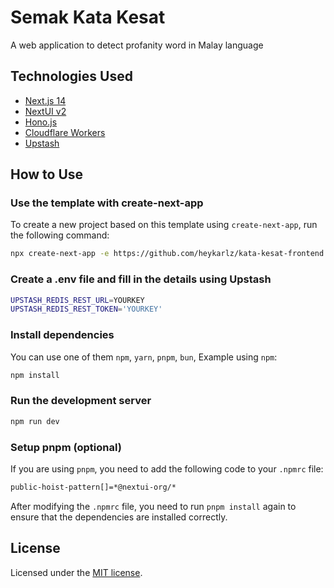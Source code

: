 # Semak Kata Kesat

A web application to detect profanity word in Malay language

## Technologies Used

- [Next.js 14](https://nextjs.org/docs/getting-started)
- [NextUI v2](https://nextui.org/)
- [Hono.js](https://hono.dev/)
- [Cloudflare Workers](https://workers.cloudflare.com/)
- [Upstash](https://upstash.com/)

## How to Use

### Use the template with create-next-app

To create a new project based on this template using `create-next-app`, run the following command:

```bash
npx create-next-app -e https://github.com/heykarlz/kata-kesat-frontend
```
### Create a .env file and fill in the details using Upstash 

```bash
UPSTASH_REDIS_REST_URL=YOURKEY
UPSTASH_REDIS_REST_TOKEN='YOURKEY'
```

### Install dependencies

You can use one of them `npm`, `yarn`, `pnpm`, `bun`, Example using `npm`:

```bash
npm install
```

### Run the development server

```bash
npm run dev
```

### Setup pnpm (optional)

If you are using `pnpm`, you need to add the following code to your `.npmrc` file:

```bash
public-hoist-pattern[]=*@nextui-org/*
```

After modifying the `.npmrc` file, you need to run `pnpm install` again to ensure that the dependencies are installed correctly.

## License

Licensed under the [MIT license](https://github.com/nextui-org/next-app-template/blob/main/LICENSE).
